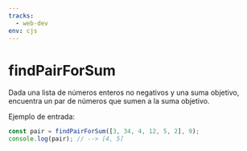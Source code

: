 ```yaml
---
tracks:
  - web-dev
env: cjs
---
```


# findPairForSum

Dada una lista de números enteros no negativos y una suma objetivo, encuentra un
par de números que sumen a la suma objetivo.

Ejemplo de entrada:

```js
const pair = findPairForSum([3, 34, 4, 12, 5, 2], 9);
console.log(pair); // --> [4, 5]

```
